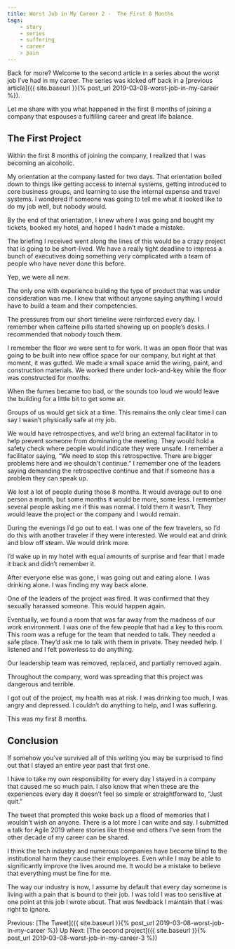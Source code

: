 ```yaml
---
title: Worst Job in My Career 2 -  The First 8 Months
tags:
    - story
    - series
    - suffering
    - career
    - pain
---
```


Back for more? Welcome to the second article in a series about the worst job I’ve had in my career. The series was kicked off back in a [previous article]({{ site.baseurl }}{% post_url 2019-03-08-worst-job-in-my-career %}). 

Let me share with you what happened in the first 8 months of joining a company that espouses a fulfilling career and great life balance.

## The First Project

Within the first 8 months of joining the company, I realized that I was becoming an alcoholic.

My orientation at the company lasted for two days. That orientation boiled down to things like getting access to internal systems, getting introduced to core business groups, and learning to use the internal expense and travel systems. I wondered if someone was going to tell me what it looked like to do my job well, but nobody would.

By the end of that orientation, I knew where I was going and bought my tickets, booked my hotel, and hoped I hadn’t made a mistake.

The briefing I received went along the lines of this would be a crazy project that is going to be short-lived. We have a really tight deadline to impress a bunch of executives doing something very complicated with a team of people who have never done this before.

Yep, we were all new.

The only one with experience building the type of product that was under consideration was me. I knew that without anyone saying anything I would have to build a team and their competencies.

The pressures from our short timeline were reinforced every day. I remember when caffeine pills started showing up on people’s desks. I recommended that nobody touch them.

I remember the floor we were sent to for work. It was an open floor that was going to be built into new office space for our company, but right at that moment, it was gutted. We made a small space amid the wiring, paint, and construction materials. We worked there under lock-and-key while the floor was constructed for months.

When the fumes became too bad, or the sounds too loud we would leave the building for a little bit to get some air.

Groups of us would get sick at a time. This remains the only clear time I can say I wasn’t physically safe at my job.

We would have retrospectives, and we’d bring an external facilitator in to help prevent someone from dominating the meeting. They would hold a safety check where people would indicate they were unsafe. I remember a facilitator saying, “We need to stop this retrospective. There are bigger problems here and we shouldn’t continue.” I remember one of the leaders saying demanding the retrospective continue and that if someone has a problem they can speak up.

We lost a lot of people during those 8 months. It would average out to one person a month, but some months it would be more, some less. I remember several people asking me if this was normal. I told them it wasn’t. They would leave the project or the company and I would remain.

During the evenings I’d go out to eat. I was one of the few travelers, so I’d do this with another traveler if they were interested. We would eat and drink and blow off steam. We would drink more.

I’d wake up in my hotel with equal amounts of surprise and fear that I made it back and didn’t remember it.

After everyone else was gone, I was going out and eating alone. I was drinking alone. I was finding my way back alone.

One of the leaders of the project was fired. It was confirmed that they sexually harassed someone. This would happen again.

Eventually, we found a room that was far away from the madness of our work environment. I was one of the few people that had a key to this room. This room was a refuge for the team that needed to talk. They needed a safe place. They’d ask me to talk with them in private. They needed help. I listened and I felt powerless to do anything.

Our leadership team was removed, replaced, and partially removed again.

Throughout the company, word was spreading that this project was dangerous and terrible. 

I got out of the project, my health was at risk. I was drinking too much, I was angry and depressed. I couldn’t do anything to help, and I was suffering.

This was my first 8 months.

## Conclusion

If somehow you’ve survived all of this writing you may be surprised to find out that I stayed an entire year past that first one. 

I have to take my own responsibility for every day I stayed in a company that caused me so much pain. I also know that when these are the experiences every day it doesn’t feel so simple or straightforward to, “Just quit.”

The tweet that prompted this woke back up a flood of memories that I wouldn’t wish on anyone. There is a lot more I can write and say. I submitted a talk for Agile 2019 where stories like these and others I’ve seen from the other decade of my career can be shared.

I think the tech industry and numerous companies have become blind to the institutional harm they cause their employees. Even while I may be able to significantly improve the lives around me. It would be a mistake to believe that everything must be fine for me.

The way our industry is now, I assume by default that every day someone is living with a pain that is bound to their job. I was told I was too sensitive at one point at this job I wrote about. That was feedback I maintain that I was right to ignore. 

Previous: [The Tweet]({{ site.baseurl }}{% post_url 2019-03-08-worst-job-in-my-career %})
Up Next: [The second project]({{ site.baseurl }}{% post_url 2019-03-08-worst-job-in-my-career-3 %})

